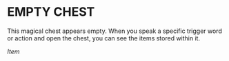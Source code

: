 ﻿# EMPTY CHEST

This magical chest appears empty. When you speak a specific trigger word or action and open the chest, you can see the items stored within it.

*Item*
